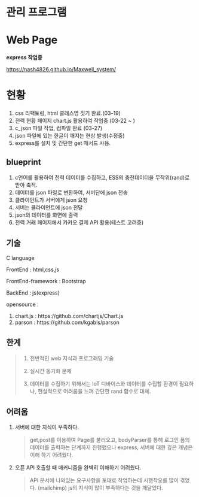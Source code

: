 # 관리 프로그램

# Web Page

<strong>express 작업중</strong>

https://nash4826.github.io/Maxwell_system/

# 현황

<ol>
  <li>css 리팩토링, html 클래스명 짓기 완료.(03-19)</li>
  <li>전력 현황 페이지 chart.js 활용하여 작업중 (03-22 ~ )</li>
  <li>c_json 파일 작업, 컴파일 완료 (03-27)</li>
  <li>json 파일에 있는 한글이 깨지는 현상 발생(수정중)</li>
  <li>express를 설치 및 간단한 get 매서드 사용.</li>
</ol>

## blueprint

1. c언어를 활용하여 전력 데이터를 수집하고, ESS의 충전데이터을 무작위(rand)로 받아 축적.
2. 데이터를 json 파일로 변환하여, 서버단에 json 전송
3. 클라이언트가 서버에게 json 요청
4. 서버는 클라이언트에 json 전달
5. json의 데이터를 화면에 출력
6. 전력 거래 페이지에서 카카오 결제 API 활용(테스트 고려중)

## 기술

C language

FrontEnd : html,css,js

FrontEnd-framework : Bootstrap

BackEnd : js(express)

opensource :

<ol> 
  <li>chart.js : https://github.com/chartjs/Chart.js</li>
  <li>parson : https://github.com/kgabis/parson</li>
</ol>

## 한계

> 1. 전반적인 web 지식과 프로그래밍 기술
>
> 2. 실시간 동기화 문제
>
> 3. 데이터를 수집하기 위해서는 IoT 디바이스와 데이터를 수집할 환경이 필요하나, 현실적으로 어려움을 느껴 간단한 rand 함수로 대체.

## 어려움

1. 서버에 대한 지식이 부족하다.

   > get,post를 이용하여 Page를 불러오고, bodyParser를 통해 로그인 폼의 데이터를 출력하는 단계까지 진행했으나 express, 서버에 대한 깊은 개념은 이해 하기 어려웠다.

2. 오픈 API 호출할 때 매커니즘을 완벽히 이해하기 어려웠다.

   > API 문서에 나와있는 요구사항을 토대로 작업하는데 시행착오를 많이 겪었다. (mailchimp)
   > js의 지식이 많이 부족하다는 것을 깨달았다.
